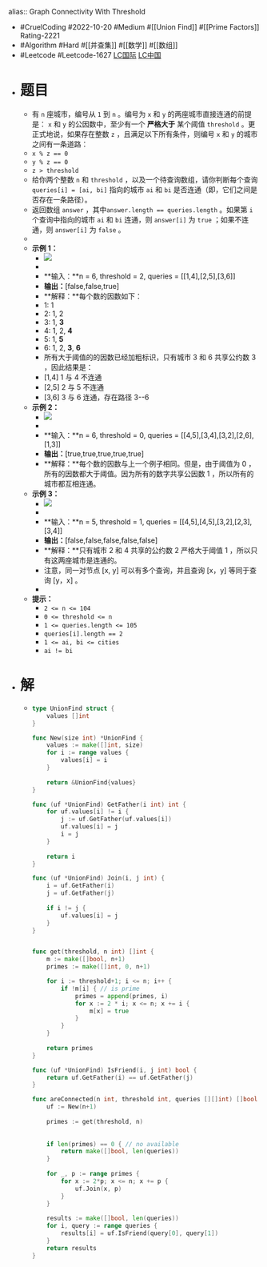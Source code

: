 alias:: Graph Connectivity With Threshold

- #CruelCoding #2022-10-20 #Medium #[[Union Find]] #[[Prime Factors]] Rating-2221
- #Algorithm #Hard #[[并查集]] #[[数学]] #[[数组]]
- #Leetcode #Leetcode-1627 [LC国际](https://leetcode.com/problems/graph-connectivity-with-threshold/) [LC中国](https://leetcode.cn/problems/graph-connectivity-with-threshold/)
- # 题目
	- 有 `n` 座城市，编号从 `1` 到 `n` 。编号为 `x` 和 `y` 的两座城市直接连通的前提是： `x` 和 `y` 的公因数中，至少有一个 **严格大于** 某个阈值 `threshold` 。更正式地说，如果存在整数 `z` ，且满足以下所有条件，则编号 `x` 和 `y` 的城市之间有一条道路：
	- `x % z == 0`
	- `y % z == 0`
	- `z > threshold`
	- 给你两个整数 `n` 和 `threshold` ，以及一个待查询数组，请你判断每个查询 `queries[i] = [ai, bi]` 指向的城市 `ai` 和 `bi` 是否连通（即，它们之间是否存在一条路径）。
	- 返回数组 `answer` ，其中`answer.length == queries.length` 。如果第 `i` 个查询中指向的城市 `ai` 和 `bi` 连通，则 `answer[i]` 为 `true` ；如果不连通，则 `answer[i]` 为 `false` 。
	-
	- **示例 1：**
		- ![](https://assets.leetcode-cn.com/aliyun-lc-upload/uploads/2020/10/18/ex1.jpg)
		-
		- **输入：**n = 6, threshold = 2, queries = [[1,4],[2,5],[3,6]]
		- **输出：**[false,false,true]
		- **解释：**每个数的因数如下：
		- 1: 1
		- 2: 1, 2
		- 3: 1, **3**
		- 4: 1, 2, **4**
		- 5: 1, **5**
		- 6: 1, 2, **3**, **6**
		- 所有大于阈值的的因数已经加粗标识，只有城市 3 和 6 共享公约数 3 ，因此结果是：
		- [1,4] 1 与 4 不连通
		- [2,5] 2 与 5 不连通
		- [3,6] 3 与 6 连通，存在路径 3--6
	- **示例 2：**
		- ![](https://assets.leetcode-cn.com/aliyun-lc-upload/uploads/2020/10/18/tmp.jpg)
		-
		- **输入：**n = 6, threshold = 0, queries = [[4,5],[3,4],[3,2],[2,6],[1,3]]
		- **输出：**[true,true,true,true,true]
		- **解释：**每个数的因数与上一个例子相同。但是，由于阈值为 0 ，所有的因数都大于阈值。因为所有的数字共享公因数 1 ，所以所有的城市都互相连通。
	- **示例 3：**
		- ![](https://assets.leetcode-cn.com/aliyun-lc-upload/uploads/2020/10/16/ex3.jpg)
		-
		- **输入：**n = 5, threshold = 1, queries = [[4,5],[4,5],[3,2],[2,3],[3,4]]
		- **输出：**[false,false,false,false,false]
		- **解释：**只有城市 2 和 4 共享的公约数 2 严格大于阈值 1 ，所以只有这两座城市是连通的。
		- 注意，同一对节点 [x, y] 可以有多个查询，并且查询 [x，y] 等同于查询 [y，x] 。
		-
	- **提示：**
		- `2 <= n <= 104`
		- `0 <= threshold <= n`
		- `1 <= queries.length <= 105`
		- `queries[i].length == 2`
		- `1 <= ai, bi <= cities`
		- `ai != bi`
- # 解
	- ```go
	  type UnionFind struct {
	      values []int
	  }
	  
	  func New(size int) *UnionFind {
	      values := make([]int, size)
	      for i := range values {
	          values[i] = i
	      }
	      
	      return &UnionFind{values}
	  }
	  
	  func (uf *UnionFind) GetFather(i int) int {
	      for uf.values[i] != i {
	          j := uf.GetFather(uf.values[i])
	          uf.values[i] = j
	          i = j
	      }
	      
	      return i
	  }
	  
	  func (uf *UnionFind) Join(i, j int) {
	      i = uf.GetFather(i)
	      j = uf.GetFather(j)
	      
	      if i != j {
	          uf.values[i] = j
	      }
	  }
	  
	  
	  func get(threshold, n int) []int {
	      m := make([]bool, n+1)
	      primes := make([]int, 0, n+1)
	  
	      for i := threshold+1; i <= n; i++ {
	          if !m[i] { // is prime
	              primes = append(primes, i)
	              for x := 2 * i; x <= n; x += i {
	                  m[x] = true
	              }
	          }
	      }
	      
	      return primes
	  }
	  
	  func (uf *UnionFind) IsFriend(i, j int) bool {
	      return uf.GetFather(i) == uf.GetFather(j)
	  }
	  
	  func areConnected(n int, threshold int, queries [][]int) []bool {
	      uf := New(n+1)
	      
	      primes := get(threshold, n)
	      
	      
	      if len(primes) == 0 { // no available
	          return make([]bool, len(queries))
	      }
	      
	      for _, p := range primes {
	          for x := 2*p; x <= n; x += p {
	              uf.Join(x, p)
	          }
	      }
	      
	      results := make([]bool, len(queries))
	      for i, query := range queries {
	          results[i] = uf.IsFriend(query[0], query[1])
	      }
	      return results
	  }
	  ```